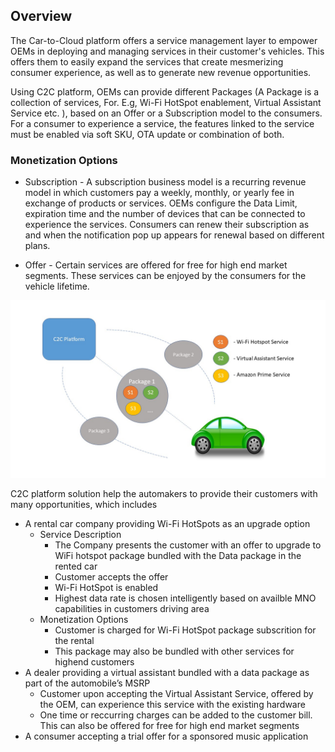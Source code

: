 ## Overview

The Car-to-Cloud platform offers a service management layer to empower OEMs in deploying and managing services in their customer's vehicles. 
This offers them to easily expand the services that create mesmerizing consumer experience, as well as to generate new revenue opportunities.  

Using C2C platform, OEMs can provide different Packages (A Package is a collection of services, For. E.g, Wi-Fi HotSpot enablement, Virtual Assistant Service etc. ), 
based on an Offer or a Subscription model to the consumers. For a consumer to experience a service, the features linked to the service must be enabled via soft SKU, OTA update or combination of both. 

### Monetization Options 

* Subscription - A subscription business model is a recurring revenue model in which customers pay a weekly, monthly, or yearly fee in exchange of products or services. OEMs configure the Data Limit, expiration time and the number of devices that can be connected to experience the services. Consumers can renew their subscription as and when the notification pop up appears for renewal based on different plans. 

* Offer - Certain services are offered for free for high end market segments. These services can be enjoyed by the consumers for the vehicle lifetime.

![Screenshot](../assets/Packages_Services.jpg) 

C2C platform solution help the automakers to provide their customers with many opportunities, which includes

* A rental car company providing Wi-Fi HotSpots as an upgrade option
    + Service Description
        - The Company presents the customer with an offer to upgrade to WiFi hotspot package bundled with the Data package in the rented car
        - Customer accepts the offer
        - Wi-Fi HotSpot is enabled
        - Highest data rate is chosen intelligently based on availble MNO capabilities in customers driving area 
    + Monetization Options 
        - Customer is charged for Wi-Fi HotSpot package subscrition for the rental
        - This package may also be bundled with other services for highend customers
* A dealer providing a virtual assistant bundled with a data package as part of the automobile’s MSRP
    + Customer upon accepting the Virtual Assistant Service, offered by the OEM, can experience this service with the existing hardware
    + One time or reccurring charges can be added to the customer bill. This can also be offered for free for high end market segments
* A consumer accepting a trial offer for a sponsored music application    
